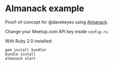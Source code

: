 # Almanack example

Proof-of-concept for @davekeyes using [Almanack](https://github.com/Aupajo/almanack).

Change your Meetup.com API key inside `config.ru`.

With Ruby 2.0 installed:

    gem install bundler
    bundle install
    almanack start

